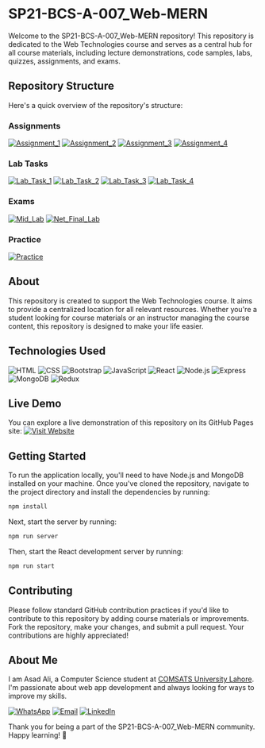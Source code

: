 # SP21-BCS-A-007_Web-MERN

Welcome to the SP21-BCS-A-007_Web-MERN repository! This repository is dedicated to the Web Technologies course and serves as a central hub for all course materials, including lecture demonstrations, code samples, labs, quizzes, assignments, and exams.

## Repository Structure

Here's a quick overview of the repository's structure:

### Assignments

[![Assignment_1](https://img.shields.io/badge/Assignment_1-FFA500?style=for-the-badge&logoColor=white)](https://github.com/asadali27232/SP21-BCS-A-007_Web-MERN/tree/main/Assignment_1)
[![Assignment_2](https://img.shields.io/badge/Assignment_2-FFA500?style=for-the-badge&logoColor=white)](https://github.com/asadali27232/SP21-BCS-A-007_Web-MERN/tree/main/Assignment_2)
[![Assignment_3](https://img.shields.io/badge/Assignment_3-FFA500?style=for-the-badge&logoColor=white)](https://github.com/asadali27232/SP21-BCS-A-007_Web-MERN/tree/main/Assignment_3)
[![Assignment_4](https://img.shields.io/badge/Assignment_4-FFA500?style=for-the-badge&logoColor=white)](https://github.com/asadali27232/SP21-BCS-A-007_Web-MERN/tree/main/Assignment_4)

### Lab Tasks

[![Lab_Task_1](https://img.shields.io/badge/Lab_Task_1-0074E4?style=for-the-badge&logoColor=white)](https://github.com/asadali27232/SP21-BCS-A-007_Web-MERN/tree/main/Lab_Task_1)
[![Lab_Task_2](https://img.shields.io/badge/Lab_Task_2-0074E4?style=for-the-badge&logoColor=white)](https://github.com/asadali27232/SP21-BCS-A-007_Web-MERN/tree/main/Lab_Task_2)
[![Lab_Task_3](https://img.shields.io/badge/Lab_Task_3-0074E4?style=for-the-badge&logoColor=white)](https://github.com/asadali27232/SP21-BCS-A-007_Web-MERN/tree/main/Lab_Task_3)
[![Lab_Task_4](https://img.shields.io/badge/Lab_Task_4-0074E4?style=for-the-badge&logoColor=white)](https://github.com/asadali27232/SP21-BCS-A-007_Web-MERN/tree/main/Lab_Task_4)

### Exams

[![Mid_Lab](https://img.shields.io/badge/Mid_Lab-FF5733?style=for-the-badge&logoColor=white)](https://github.com/asadali27232/SP21-BCS-A-007_Web-MERN/tree/main/Mid_Lab)
[![Net_Final_Lab](https://img.shields.io/badge/Final_Lab-FF5733?style=for-the-badge&logoColor=white)](https://github.com/asadali27232/SP21-BCS-A-007_Web-MERN/tree/main/Net_Final_Lab)

### Practice

[![Practice](https://img.shields.io/badge/Practice-Yellow?style=for-the-badge&logoColor=black)](https://github.com/asadali27232/SP21-BCS-A-007_Web-MERN/tree/main/Practice)

## About

This repository is created to support the Web Technologies course. It aims to provide a centralized location for all relevant resources. Whether you're a student looking for course materials or an instructor managing the course content, this repository is designed to make your life easier.

## Technologies Used

![HTML](https://img.shields.io/badge/HTML-E34F26?style=for-the-badge&logo=html5&logoColor=white)
![CSS](https://img.shields.io/badge/CSS-2965f1?style=for-the-badge&logo=css3&logoColor=white)
![Bootstrap](https://img.shields.io/badge/Bootstrap-7952B3?style=for-the-badge&logo=bootstrap&logoColor=white)
![JavaScript](https://img.shields.io/badge/JavaScript-F7DF1E?style=for-the-badge&logo=javascript&logoColor=black)
![React](https://img.shields.io/badge/React-61DAFB?style=for-the-badge&logo=react&logoColor=black)
![Node.js](https://img.shields.io/badge/Node.js-68A063?style=for-the-badge&logo=node.js&logoColor=white)
![Express](https://img.shields.io/badge/Express-000000?style=for-the-badge&logo=express&logoColor=white)
![MongoDB](https://img.shields.io/badge/MongoDB-47A248?style=for-the-badge&logo=mongodb&logoColor=white)
![Redux](https://img.shields.io/badge/Redux-764ABC?style=for-the-badge&logo=redux&logoColor=white)

## Live Demo

You can explore a live demonstration of this repository on its GitHub Pages site:
[![Visit Website](https://img.shields.io/badge/Website-FFD700?style=for-the-badge&logoColor=white)](https://asadali27232.github.io/SP21-BCS-A-007_Web-MERN/)

## Getting Started

To run the application locally, you'll need to have Node.js and MongoDB installed on your machine. Once you've cloned the repository, navigate to the project directory and install the dependencies by running:
```sh
npm install
```
Next, start the server by running:
```sh
npm run server
```
Then, start the React development server by running:
```sh
npm run start
```

## Contributing

Please follow standard GitHub contribution practices if you'd like to contribute to this repository by adding course materials or improvements. Fork the repository, make your changes, and submit a pull request. Your contributions are highly appreciated!

## About Me

I am Asad Ali, a Computer Science student at [COMSATS University Lahore](https://lahore.comsats.edu.pk/default.aspx). I'm passionate about web app development and always looking for ways to improve my skills.

[![WhatsApp](https://img.shields.io/badge/WhatsApp-25D366?style=for-the-badge&logo=whatsapp&logoColor=white)](https://wa.me/923074315952)
[![Email](https://img.shields.io/badge/Email-D14836?style=for-the-badge&logo=gmail&logoColor=white)](mailto:asadali27232@gmail.com)
[![LinkedIn](https://img.shields.io/badge/LinkedIn-0077B5?style=for-the-badge&logo=linkedin&logoColor=white)](https://www.linkedin.com/in/asadali27232/)


Thank you for being a part of the SP21-BCS-A-007_Web-MERN community. Happy learning! 🚀
